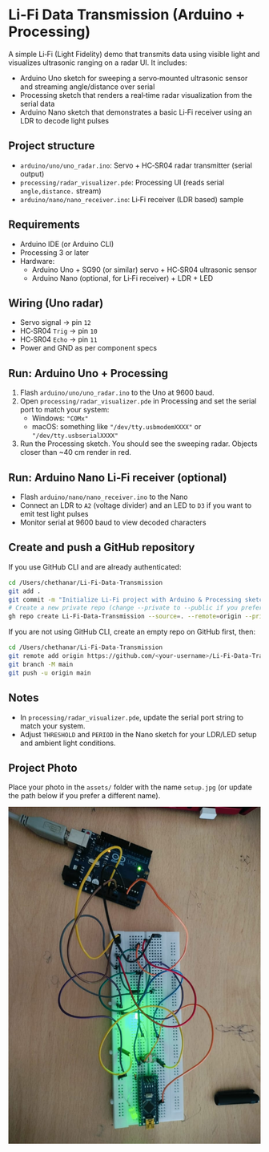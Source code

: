 # Li-Fi Data Transmission (Arduino + Processing)

A simple Li‑Fi (Light Fidelity) demo that transmits data using visible light and visualizes ultrasonic ranging on a radar UI. It includes:

- Arduino Uno sketch for sweeping a servo‑mounted ultrasonic sensor and streaming angle/distance over serial
- Processing sketch that renders a real‑time radar visualization from the serial data
- Arduino Nano sketch that demonstrates a basic Li‑Fi receiver using an LDR to decode light pulses


## Project structure

- `arduino/uno/uno_radar.ino`: Servo + HC‑SR04 radar transmitter (serial output)
- `processing/radar_visualizer.pde`: Processing UI (reads serial `angle,distance.` stream)
- `arduino/nano/nano_receiver.ino`: Li‑Fi receiver (LDR based) sample

## Requirements

- Arduino IDE (or Arduino CLI)
- Processing 3 or later
- Hardware:
  - Arduino Uno + SG90 (or similar) servo + HC‑SR04 ultrasonic sensor
  - Arduino Nano (optional, for Li‑Fi receiver) + LDR + LED

## Wiring (Uno radar)

- Servo signal → pin `12`
- HC‑SR04 `Trig` → pin `10`
- HC‑SR04 `Echo` → pin `11`
- Power and GND as per component specs

## Run: Arduino Uno + Processing

1) Flash `arduino/uno/uno_radar.ino` to the Uno at 9600 baud.
2) Open `processing/radar_visualizer.pde` in Processing and set the serial port to match your system:
   - Windows: `"COMx"`
   - macOS: something like `"/dev/tty.usbmodemXXXX"` or `"/dev/tty.usbserialXXXX"`
3) Run the Processing sketch. You should see the sweeping radar. Objects closer than ~40 cm render in red.

## Run: Arduino Nano Li‑Fi receiver (optional)

- Flash `arduino/nano/nano_receiver.ino` to the Nano
- Connect an LDR to `A2` (voltage divider) and an LED to `D3` if you want to emit test light pulses
- Monitor serial at 9600 baud to view decoded characters

## Create and push a GitHub repository

If you use GitHub CLI and are already authenticated:

```bash
cd /Users/chethanar/Li-Fi-Data-Transmission
git add .
git commit -m "Initialize Li‑Fi project with Arduino & Processing sketches"
# Create a new private repo (change --private to --public if you prefer)
gh repo create Li-Fi-Data-Transmission --source=. --remote=origin --private --push
```

If you are not using GitHub CLI, create an empty repo on GitHub first, then:

```bash
cd /Users/chethanar/Li-Fi-Data-Transmission
git remote add origin https://github.com/<your-username>/Li-Fi-Data-Transmission.git
git branch -M main
git push -u origin main
```

## Notes

- In `processing/radar_visualizer.pde`, update the serial port string to match your system.
- Adjust `THRESHOLD` and `PERIOD` in the Nano sketch for your LDR/LED setup and ambient light conditions.

## Project Photo

Place your photo in the `assets/` folder with the name `setup.jpg` (or update the path below if you prefer a different name).

![Project Setup](assets/setup.jpg)
